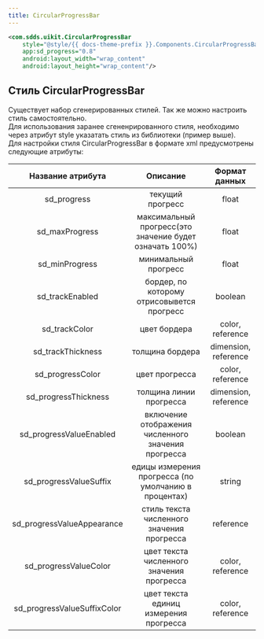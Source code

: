 ```yaml
---
title: CircularProgressBar
---
```


```xml
<com.sdds.uikit.CircularProgressBar
    style="@style/{{ docs-theme-prefix }}.Components.CircularProgressBar.L.Gradient"
    app:sd_progress="0.8"
    android:layout_width="wrap_content"
    android:layout_height="wrap_content"/>
```

## Стиль CircularProgressBar

Существует набор сгенерированных стилей. Так же можно настроить стиль самостоятельно.  
Для использования заранее сгененрированного стиля, необходимо через атрибут style указатать стиль из библиотеки (пример выше).  
Для настройки стиля CircularProgressBar в формате xml предусмотрены следующие атрибуты:

|Название атрибута|Описание|Формат данных|
|:-:|:-:|:-:|
|sd_progress|текущий прогресс|float|
|sd_maxProgress|максимальный прогресс(это значение будет означать 100%)|float|
|sd_minProgress|минимальный прогресс|float|
|sd_trackEnabled|бордер, по которому отрисовывется прогресс|boolean|
|sd_trackColor|цвет бордера|color, reference|
|sd_trackThickness|толщина бордера|dimension, reference|
|sd_progressColor|цвет прогресса|color, reference|
|sd_progressThickness|толщина линии прогресса|dimension, reference|
|sd_progressValueEnabled|включение отображения численного значения прогресса|boolean|
|sd_progressValueSuffix|едицы измерения прогресса (по умолчанию в процентах)|string|
|sd_progressValueAppearance|стиль текста численного значения прогресса|reference|
|sd_progressValueColor|цвет текста численного значения прогресса|color, reference|
|sd_progressValueSuffixColor|цвет текста единиц измерения прогресса|color, reference|
